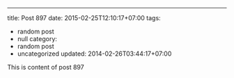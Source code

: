 ---
title: Post 897
date: 2015-02-25T12:10:17+07:00
tags:
  - random post
  - null
category:
  - random post
  - uncategorized
updated: 2014-02-26T03:44:17+07:00

This is content of post 897
